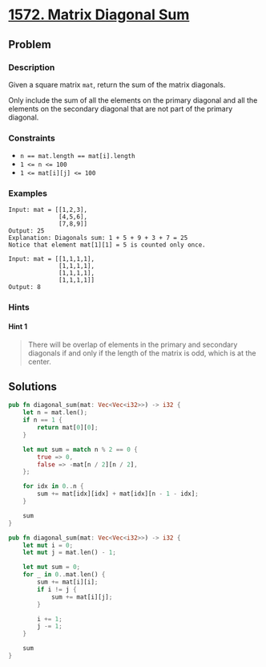 # [1572. Matrix Diagonal Sum](https://leetcode.com/problems/matrix-diagonal-sum/)

## Problem

### Description

Given a square matrix `mat`, return the sum of the matrix diagonals.

Only include the sum of all the elements on the primary diagonal and all the
elements on the secondary diagonal that are not part of the primary diagonal.

### Constraints

* `n == mat.length == mat[i].length`
* `1 <= n <= 100`
* `1 <= mat[i][j] <= 100`

### Examples

```text
Input: mat = [[1,2,3],
              [4,5,6],
              [7,8,9]]
Output: 25
Explanation: Diagonals sum: 1 + 5 + 9 + 3 + 7 = 25
Notice that element mat[1][1] = 5 is counted only once.
```

```text
Input: mat = [[1,1,1,1],
              [1,1,1,1],
              [1,1,1,1],
              [1,1,1,1]]
Output: 8
```

### Hints

#### Hint 1

> There will be overlap of elements in the primary and secondary
> diagonals if and only if the length of the matrix is odd, which
> is at the center.

## Solutions

```rust
pub fn diagonal_sum(mat: Vec<Vec<i32>>) -> i32 {
    let n = mat.len();
    if n == 1 {
        return mat[0][0];
    }

    let mut sum = match n % 2 == 0 {
        true => 0,
        false => -mat[n / 2][n / 2],
    };

    for idx in 0..n {
        sum += mat[idx][idx] + mat[idx][n - 1 - idx];
    }

    sum
}
```

```rust
pub fn diagonal_sum(mat: Vec<Vec<i32>>) -> i32 {
    let mut i = 0;
    let mut j = mat.len() - 1;

    let mut sum = 0;
    for _ in 0..mat.len() {
        sum += mat[i][i];
        if i != j {
            sum += mat[i][j];
        }

        i += 1;
        j -= 1;
    }

    sum
}
```